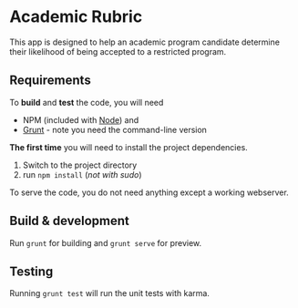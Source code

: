 # Academic Rubric

This app is designed to help an academic program candidate determine their likelihood of being accepted to a restricted program.


## Requirements

To **build** and **test** the code, you will need

* NPM (included with [Node](https://nodejs.org/en/)) and
* [Grunt](http://gruntjs.com) - note you need the command-line version

**The first time** you will need to install the project dependencies.

1. Switch to the project directory
2. run `npm install` (*not with sudo*)

To serve the code, you do not need anything except a working webserver.

## Build & development

Run `grunt` for building and `grunt serve` for preview.

## Testing

Running `grunt test` will run the unit tests with karma.

